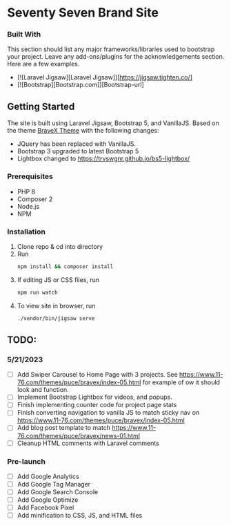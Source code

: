 # Seventy Seven Brand Site

### Built With

This section should list any major frameworks/libraries used to bootstrap your project. Leave any add-ons/plugins for the acknowledgements section. Here are a few examples.

* [![Laravel Jigsaw][Laravel Jigsaw]][https://jigsaw.tighten.co/]
* [![Bootstrap][Bootstrap.com]][Bootstrap-url]


<!-- GETTING STARTED -->
## Getting Started

The site is built using Laravel Jigsaw, Bootstrap 5, and VanillaJS.
Based on the theme [BraveX Theme](https://www.11-76.com/themes/puce/bravex/) with the following changes:
- JQuery has been replaced with VanillaJS.
- Bootstrap 3 upgraded to latest Bootstrap 5
- Lightbox changed to https://trvswgnr.github.io/bs5-lightbox/ 

### Prerequisites

- PHP 8
- Composer 2
- Node.js
- NPM

### Installation

1. Clone repo & cd into directory
2. Run 
   ```sh
   npm install && composer install
   ```
4. If editing JS or CSS files, run 
   ```sh
   npm run watch
   ```
5. To view site in browser, run 
   ```sh
   ./vendor/bin/jigsaw serve
   ```

## TODO:

### 5/21/2023

- [ ] Add Swiper Carousel to Home Page with 3 projects. See https://www.11-76.com/themes/puce/bravex/index-05.html for example of ow it should look and function.
- [ ] Implement Bootstrap Lightbox for videos, and popups. 
- [ ] Finish implementing counter code for project page stats 
- [ ] Finish converting navigation to vanilla JS to match sticky nav on https://www.11-76.com/themes/puce/bravex/index-05.html 
- [ ] Add blog post template to match https://www.11-76.com/themes/puce/bravex/news-01.html
- [ ] Cleanup HTML comments with Laravel comments

### Pre-launch
- [ ] Add Google Analytics
- [ ] Add Google Tag Manager
- [ ] Add Google Search Console
- [ ] Add Google Optimize
- [ ] Add Facebook Pixel
- [ ] Add minification to CSS, JS, and HTML files
